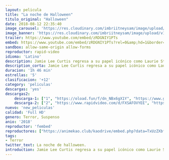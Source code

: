 ```yaml
---
layout: pelicula
title: "La noche de Halloween"
titulo_original: "Halloween"
date: 2018-08-12 22:35:40
image_carousel: 'https://res.cloudinary.com/imbriitneysam/image/upload/v1542319292/hallowen-poster-min.jpg'
image_banner: 'https://res.cloudinary.com/imbriitneysam/image/upload/v1542319293/halloween-banner-min.jpg'
trailer: https://www.youtube.com/embed/zRDGNIY1PTs
embed: https://www.youtube.com/embed/zRDGNIY1PTs?rel=0&amp;hd=1&border=0&wmode=opaque&enablejsapi=1&modestbranding=1&controls=1&showinfo=1
sandbox: allow-same-origin allow-forms
reproductor: rapid-video
idioma: 'Latino'
description: Jamie Lee Curtis regresa a su papel icónico como Laurie Strode, quien llega a su enfrentamiento final con Michael Myers, la figura enmascarada que la ha perseguido desde que escapó por poco de su juerga de asesinatos en la noche de Halloween de hace cuatro décadas. Esta película, la undécima película de la serie Halloween, ignorará los eventos de todas las secuelas anteriores, retomando 40 años después de los eventos de la película original.
description_corta: Jamie Lee Curtis regresa a su papel icónico como Laurie Strode, quien llega a su enfrentamiento final con Michael Myers, la figura enmascarada que la ha perseguido desde que escapó por poco de su juerga de asesinatos en la noche de Halloween de...
duracion: '1h 46 min'
estrellas: '5'
clasificacion: '+12'
category: 'peliculas'
descargas: 'yes'
descargas2:
    descarga-1: ["1", "https://oload.fun/f/dn_NBx6gX1Y", "https://www.google.com/s2/favicons?domain=openload.co","OpenLoad","https://res.cloudinary.com/imbriitneysam/image/upload/v1541473684/mexico.png", "Latino", "Full HD"]
    descarga-2: ["2", "https://www.rapidvideo.com/d/FXSAFOVYEE", "https://www.google.com/s2/favicons?domain=www.rapidvideo.com","RapidVideo","https://res.cloudinary.com/imbriitneysam/image/upload/v1541473684/mexico.png", "Latino", "Full HD"]
nuevo: 'new_peliculas'
calidad: 'Full HD'
genero: Terror, Suspenso
anio: '2018'
reproductor: 'fembed'
reproductores: ["https://animekao.club/kaodrive/embed.php?data=TxUzZXbfv5lr9J/sy4dRi4l2tf1EqvpDGTqXynHmZy5pXmy74ySvRXbTPC7nQcZ2Z4h6sLJg/rxE9o4RHbHXTqnJxrzhG/O3TChKduuS4YWN1qvT58bCZK/XiTxJ90IrkXZ1o+SMs0eglC2R5pA3Gp2Is2IF+NI5VRbaCKsuFOWMnL+YGOJZz/dvZqSZbT6Kt7iv+UEYyFAjoBDK7rFykBy/fP4ROA3Y0KPzqeVoQiB+3F47FeB/wPsUFKU/Bvt6at4Eb8KiVSGi7t9X6sKzJtgk/naCYO8+ylVVVlqobysl89F+2b/+lRfN5PYfyAICfBN2mDUZEYBwZ8xgrssKq/m4lj/06Srf0xVS/eAYBbt1NxwX92j6+b4XJvKxLUS/+PB1Zr0T37LfP7l4lp6BDQ==","https://www.xtream.to/public/dist/index.html?id=8ce790d39f6236d38a94f0a2d8361e4d&title=Halloween","https://www.zembed.to/public/dist/asteroid.html?id=4005cf1e8d201b0771eda55d6fd49480&title=Halloween","https://api.cuevana3.io/olpremium/gd.php?file=ek5lbm9xYWNrS0xNejZabVlkSFIyTkxQb3BPWDB0UFkwY3lvbjJIRjBPQ1QwNStUck1mVG9kVExvM0djeHA3VnFybXRscUdvMWRXNHRZbU1lYXVUeDg2cGpKVmp4cXpBejYxcGpHU3ZsTVNXejJpTW42K1Z5S2VjcllkN3l0RFgzcW1IazJhb3NjalN5NHlUb2RHVHdybTFmSDFsazZUV3FMMmlqSitzazhxNzI0cU1pOHFqeXFtY2xJQmt6ZGpYcWIyTmpIaTQxOENXMTRDR2ljN0x3cnpHYklLRWlNbmYxOG1ZYjZ6SDFBPT0","https://pelismart.com/go/redirector.php?server=op&value=NDY3OA","https://api.cuevana3.io/rr/gd.php?h=ek5lbm9xYWNrS0xJMVp5b21KREk0dFBLbjVkaHhkRGdrOG1jbnBpUnhhS1Z5M3FYcXFiQXVhaVhZSlNjdk0zVmw1cHBpSHF1bHF5dDNXT1hqWnFsdXF5U3FadVkyUT09"]
tags:
- Terror
twitter_text: La noche de halloween.
introduction: Jamie Lee Curtis regresa a su papel icónico como Laurie Strode, quien llega a su enfrentamiento final con Michael Myers, la figura enmascarada que la ha perseguido desde que escapó por poco de su juerga de asesinatos en la noche de Halloween de...
---
```



 








